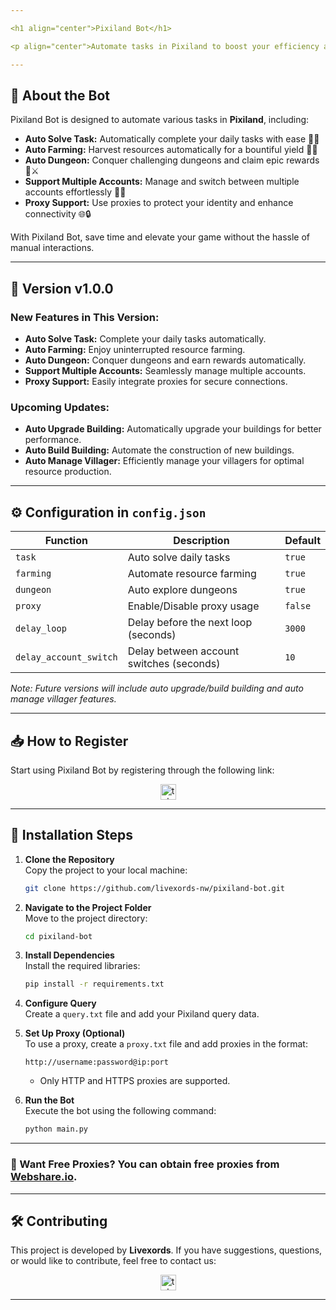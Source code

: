 ```yaml
---

<h1 align="center">Pixiland Bot</h1>

<p align="center">Automate tasks in Pixiland to boost your efficiency and maximize your rewards!</p>

---
```


## 🚀 **About the Bot**

Pixiland Bot is designed to automate various tasks in **Pixiland**, including:

- **Auto Solve Task:** Automatically complete your daily tasks with ease 🤖✅
- **Auto Farming:** Harvest resources automatically for a bountiful yield 🌾🍀
- **Auto Dungeon:** Conquer challenging dungeons and claim epic rewards 🏰⚔️
- **Support Multiple Accounts:** Manage and switch between multiple accounts effortlessly 👥🔄
- **Proxy Support:** Use proxies to protect your identity and enhance connectivity 🌐🔒

With Pixiland Bot, save time and elevate your game without the hassle of manual interactions.

---

## 🌟 Version v1.0.0

### **New Features in This Version:**

- **Auto Solve Task:** Complete your daily tasks automatically.
- **Auto Farming:** Enjoy uninterrupted resource farming.
- **Auto Dungeon:** Conquer dungeons and earn rewards automatically.
- **Support Multiple Accounts:** Seamlessly manage multiple accounts.
- **Proxy Support:** Easily integrate proxies for secure connections.

### **Upcoming Updates:**

- **Auto Upgrade Building:** Automatically upgrade your buildings for better performance.
- **Auto Build Building:** Automate the construction of new buildings.
- **Auto Manage Villager:** Efficiently manage your villagers for optimal resource production.

---

## ⚙️ **Configuration in `config.json`**

| **Function**           | **Description**                          | **Default** |
| ---------------------- | ---------------------------------------- | ----------- |
| `task`                 | Auto solve daily tasks                   | `true`      |
| `farming`              | Automate resource farming                | `true`      |
| `dungeon`              | Auto explore dungeons                    | `true`      |
| `proxy`                | Enable/Disable proxy usage               | `false`     |
| `delay_loop`           | Delay before the next loop (seconds)     | `3000`      |
| `delay_account_switch` | Delay between account switches (seconds) | `10`        |

_Note: Future versions will include auto upgrade/build building and auto manage villager features._

---

## 📥 **How to Register**

Start using Pixiland Bot by registering through the following link:

<div align="center">
  <a href="https://t.me/pixiland_bot/play?startapp=FVT1GWKWFS" target="_blank">
    <img src="https://img.shields.io/static/v1?message=Pixiland&logo=telegram&label=&color=2CA5E0&logoColor=white&labelColor=&style=for-the-badge" height="25" alt="telegram logo" />
  </a>
</div>

---

## 📖 **Installation Steps**

1. **Clone the Repository**  
   Copy the project to your local machine:

   ```bash
   git clone https://github.com/livexords-nw/pixiland-bot.git
   ```

2. **Navigate to the Project Folder**  
   Move to the project directory:

   ```bash
   cd pixiland-bot
   ```

3. **Install Dependencies**  
   Install the required libraries:

   ```bash
   pip install -r requirements.txt
   ```

4. **Configure Query**  
   Create a `query.txt` file and add your Pixiland query data.

5. **Set Up Proxy (Optional)**  
   To use a proxy, create a `proxy.txt` file and add proxies in the format:

   ```
   http://username:password@ip:port
   ```

   - Only HTTP and HTTPS proxies are supported.

6. **Run the Bot**  
   Execute the bot using the following command:
   ```bash
   python main.py
   ```

---

### 🔹 Want Free Proxies? You can obtain free proxies from [Webshare.io](https://www.webshare.io/).

---

## 🛠️ **Contributing**

This project is developed by **Livexords**. If you have suggestions, questions, or would like to contribute, feel free to contact us:

<div align="center">
  <a href="https://t.me/livexordsscript" target="_blank">
    <img src="https://img.shields.io/static/v1?message=Livexords&logo=telegram&label=&color=2CA5E0&logoColor=white&labelColor=&style=for-the-badge" height="25" alt="telegram logo" />
  </a>
</div>

---
